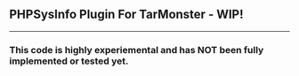 <h2> PHPSysInfo Plugin For TarMonster - WIP!</h2>
<hr>
<h3> This code is highly experiemental and has NOT been fully implemented or tested yet.</h3>
